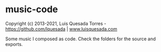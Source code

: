 # music-code

Copyright (c) 2013-2021, Luis Quesada Torres - https://github.com/lquesada | www.luisquesada.com

Some music I composed as code. Check the folders for the source and exports.
